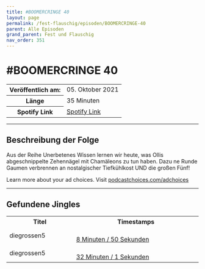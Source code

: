```yaml
---
title: #BOOMERCRINGE 40
layout: page
permalink: /fest-flauschig/episoden/BOOMERCRINGE-40
parent: Alle Episoden
grand_parent: Fest und Flauschig
nav_order: 351
---
```


# #BOOMERCRINGE 40
<table class="resp-table dcf-table dcf-table-responsive dcf-table-bordered dcf-table-striped dcf-w-100%">
                    <tbody>
                        <tr>
                            <th scope="row">Veröffentlich am:</th>
                            <td data-label="Veröffentlich am:">05. Oktober 2021</td>
                        </tr>
                        <tr>
                            <th scope="row">Länge </th>
                            <td data-label="Länge ">35 Minuten</td>
                        </tr><tr>
                                <th scope="row">Spotify Link</th>
                                <td data-label="Spotify Link"><a href="https://open.spotify.com/episode/0y13jPDKQyAiB0xzZCnqzN">Spotify Link</a></td>
                            </tr></tbody>
                </table>

***

## Beschreibung der Folge

<div>
<p>Aus der Reihe Unerbetenes Wissen lernen wir heute, was Ollis abgeschnippelte Zehennägel mit Chamäleons zu tun haben. Dazu ne Runde Gaumen verbrennen an nostalgischer Tiefkühlkost UND die großen Fünf!</p><p> </p><p>Learn more about your ad choices. Visit <a href="https://podcastchoices.com/adchoices">podcastchoices.com/adchoices</a></p>  
</div>

***

## Gefundene Jingles

<table style="display: table;">
                                    <tr>
                                        <th class="tableColumnTitle">Titel</th>
                                        <th class="tableColumnTimestamps">Timestamps</th>
                                    </tr>
                                    <tr>
                                <td markdown="span"  class="tableColumnTitle">diegrossen5</td>
                                <td markdown="span" class="tableColumnTimestamps">
                                <br>
                                <a href="https://open.spotify.com/episode/0y13jPDKQyAiB0xzZCnqzN?t=530">
                                8 Minuten / 50 Sekunden</a>
                                </td></tr><tr>
                                <td markdown="span"  class="tableColumnTitle">diegrossen5</td>
                                <td markdown="span" class="tableColumnTimestamps">
                                <br>
                                <a href="https://open.spotify.com/episode/0y13jPDKQyAiB0xzZCnqzN?t=1921">
                                32 Minuten / 1 Sekunden</a>
                                </td></tr></table>
